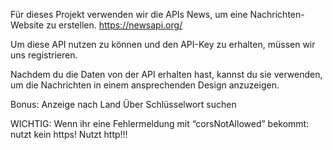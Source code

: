 Für dieses Projekt verwenden wir die APIs News, um eine Nachrichten-Website zu erstellen.
https://newsapi.org/

Um diese API nutzen zu können und den API-Key zu erhalten, müssen wir uns registrieren. 

Nachdem du die Daten von der API erhalten hast, kannst du sie verwenden, um die Nachrichten in einem ansprechenden Design anzuzeigen.

Bonus: 
Anzeige nach Land
Über Schlüsselwort suchen

WICHTIG:
Wenn ihr eine Fehlermeldung mit “corsNotAllowed” bekommt:
nutzt kein https! Nutzt http!!!
